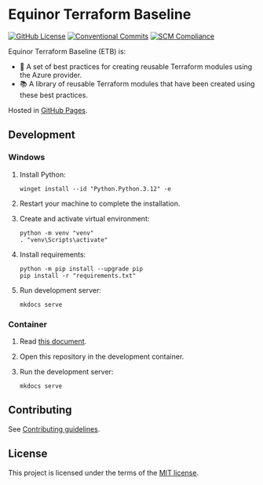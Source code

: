 # Equinor Terraform Baseline

[![GitHub License](https://img.shields.io/github/license/equinor/terraform-baseline)](https://github.com/equinor/terraform-baseline/blob/main/LICENSE)
[![Conventional Commits](https://img.shields.io/badge/Conventional%20Commits-1.0.0-%23FE5196?logo=conventionalcommits&logoColor=white)](https://conventionalcommits.org)
[![SCM Compliance](https://scm-compliance-api.radix.equinor.com/repos/equinor/terraform-baseline/badge)](https://developer.equinor.com/governance/scm-policy/)

Equinor Terraform Baseline (ETB) is:

- 📝 A set of best practices for creating reusable Terraform modules using the Azure provider.
- 📚 A library of reusable Terraform modules that have been created using these best practices.

Hosted in [GitHub Pages](https://equinor.github.io/terraform-baseline/).

## Development

### Windows

1. Install Python:

    ```console
    winget install --id "Python.Python.3.12" -e
    ```

1. Restart your machine to complete the installation.

1. Create and activate virtual environment:

    ```console
    python -m venv "venv"
    . "venv\Scripts\activate"
    ```

1. Install requirements:

    ```console
    python -m pip install --upgrade pip
    pip install -r "requirements.txt"
    ```

1. Run development server:

    ```console
    mkdocs serve
    ```

### Container

1. Read [this document](https://code.visualstudio.com/docs/devcontainers/containers).

1. Open this repository in the development container.

1. Run the development server:

    ```console
    mkdocs serve
    ```

## Contributing

See [Contributing guidelines](CONTRIBUTING.md).

## License

This project is licensed under the terms of the [MIT license](LICENSE).
